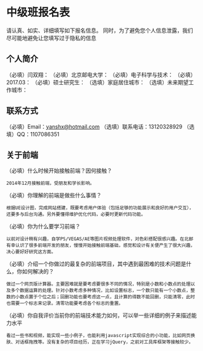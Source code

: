 # 中级班报名表

请认真、如实、详细填写如下报名信息。
同时，为了避免您个人信息泄露，我们尽可能地避免让您填写过于隐私的信息

## 个人简介

（必填）闫双翔：
（必填）北京邮电大学：
（必填）电子科学与技术：
（必填）2017.03：
（必填）硕士研究生：
（选填）家庭居住城市：
（选填）未来期望工作城市：

## 联系方式

（必填）Email：yanshx@hotmail.com
（选填）联系电话：13120328929
（选填）QQ：1107086351

## 关于前端

（必填）什么时候开始接触前端？因何接触？

    2014年12月接触前端，受朋友和学长影响。

（必填）你理解的前端是做些什么事情？

    根据UE设计图，完成网站搭建，既要考虑用户体验（包括足够的功能展示和良好的用户交互），还要多与后台沟通。另外要懂得维护优化代码，必要时更新代码功能。

（必填）你为什么要学习前端？

    以前对设计稍有兴趣，自学PS/VEGAS/AE等图片视频处理软件，对色彩搭配很感兴趣。在北邮有幸认识了很多前端开发的朋友，慢慢开始接触前端基础，感觉和设计有关便产生了很大兴趣，决心要好好研究这方面。

（必填）介绍一个你做过的最复杂的前端项目，其中遇到最困难的技术问题是什么，你如何解决的？

    做过一个网页版计算器。主要困难就是要考虑要很多不同的情况，特别是小数和小数点的处理以及多个数据运算的处理。针对小数考虑多种情况，比如设置标志，一个数只能有一个小数点，整数的小数点置于个位之后；回删功能也要考虑这一点，且计算的得数不能回删，只能清零，此时也需要一个标志来记录。清零功能要考虑各个标志的重置。

（必填）你自我评价当前你的前端技术能力如何，可以举一些详细的例子来描述能力水平

    看过一些书和视频，能实现一些小例子，也能利用javascript实现综合的小功能，比如网页换肤、对话框拖拽等。没有复杂的项目经历，正在学习jQuery，之前对工具库框架等接触较少。


